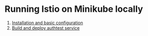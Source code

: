 # Running Istio on Minikube locally

1. [Installation and basic configuration](Install.md)
2. [Build and deploy authtest service](authtest.md)

